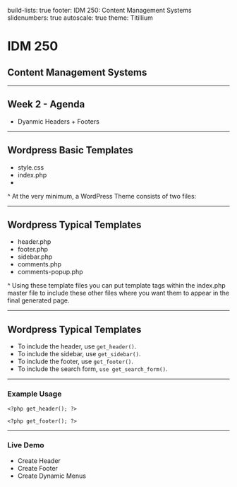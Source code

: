 build-lists: true
footer: IDM 250: Content Management Systems
slidenumbers: true
autoscale: true
theme: Titillium

# IDM 250
## Content Management Systems

---
## Week 2 - Agenda
- Dyanmic Headers + Footers



---
## Wordpress Basic Templates
- style.css
- index.php
- 
^ At the very minimum, a WordPress Theme consists of two files: 

---
## Wordpress Typical Templates 
- header.php
- footer.php
- sidebar.php
- comments.php
- comments-popup.php

^ Using these template files you can put template tags within the index.php master file to include these other files where you want them to appear in the final generated page. 

---

## Wordpress Typical Templates 
- To include the header, use `get_header()`.
- To include the sidebar, use `get_sidebar()`.
- To include the footer, use `get_footer()`.
- To include the search form, `use get_search_form()`.

--- 

### Example Usage 
```
<?php get_header(); ?>

<?php get_footer(); ?>
```

---

### Live Demo
- Create Header
- Create Footer
- Create Dynamic Menus